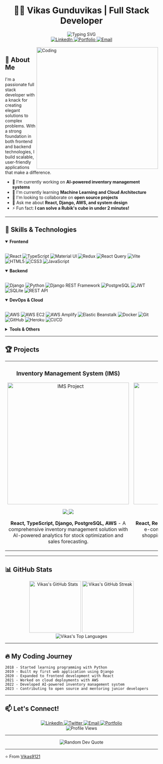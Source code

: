 # <div align="center">👨‍💻 Vikas Gunduvikas | Full Stack Developer</div>

<div align="center">
  <img src="https://readme-typing-svg.herokuapp.com?font=Fira+Code&weight=500&size=25&pause=1000&color=3584E4&center=true&vCenter=true&random=false&width=600&height=100&lines=Full+Stack+Developer;AI+Enthusiast;Problem+Solver;Building+the+future%2C+one+line+at+a+time" alt="Typing SVG" />
</div>

<div align="center">
  <a href="https://linkedin.com/in/vikas-gunduvikas">
    <img src="https://img.shields.io/badge/LinkedIn-Connect-blue?style=for-the-badge&logo=linkedin" alt="LinkedIn" />
  </a>
  <a href="https://vikas-portfolio.com">
    <img src="https://img.shields.io/badge/Portfolio-Visit-brightgreen?style=for-the-badge&logo=react" alt="Portfolio" />
  </a>
  <a href="mailto:vikkasmanitejh@gmail.com">
    <img src="https://img.shields.io/badge/Email-Contact-red?style=for-the-badge&logo=gmail" alt="Email" />
  </a>
</div>

<br>

<img align="right" alt="Coding" width="400" src="https://media.giphy.com/media/qgQUggAC3Pfv687qPC/giphy.gif">

## 💫 About Me

I'm a passionate full stack developer with a knack for creating elegant solutions to complex problems. With a strong foundation in both frontend and backend technologies, I build scalable, user-friendly applications that make a difference.

- 🔭 I'm currently working on **AI-powered inventory management systems**
- 🌱 I'm currently learning **Machine Learning and Cloud Architecture**
- 👯 I'm looking to collaborate on **open source projects**
- 💬 Ask me about **React, Django, AWS, and system design**
- ⚡ Fun fact: **I can solve a Rubik's cube in under 2 minutes!**

---

## 🚀 Skills & Technologies

<details open>
<summary><b>Frontend</b></summary>
<br>
<p align="left">
  <img src="https://img.shields.io/badge/React-61DAFB?style=for-the-badge&logo=react&logoColor=black" alt="React" />
  <img src="https://img.shields.io/badge/TypeScript-3178C6?style=for-the-badge&logo=typescript&logoColor=white" alt="TypeScript" />
  <img src="https://img.shields.io/badge/Material_UI-0081CB?style=for-the-badge&logo=material-ui&logoColor=white" alt="Material UI" />
  <img src="https://img.shields.io/badge/Redux-764ABC?style=for-the-badge&logo=redux&logoColor=white" alt="Redux" />
  <img src="https://img.shields.io/badge/React_Query-FF4154?style=for-the-badge&logo=react-query&logoColor=white" alt="React Query" />
  <img src="https://img.shields.io/badge/Vite-646CFF?style=for-the-badge&logo=vite&logoColor=white" alt="Vite" />
  <img src="https://img.shields.io/badge/HTML5-E34F26?style=for-the-badge&logo=html5&logoColor=white" alt="HTML5" />
  <img src="https://img.shields.io/badge/CSS3-1572B6?style=for-the-badge&logo=css3&logoColor=white" alt="CSS3" />
  <img src="https://img.shields.io/badge/JavaScript-F7DF1E?style=for-the-badge&logo=javascript&logoColor=black" alt="JavaScript" />
</p>
</details>

<details open>
<summary><b>Backend</b></summary>
<br>
<p align="left">
  <img src="https://img.shields.io/badge/Django-092E20?style=for-the-badge&logo=django&logoColor=white" alt="Django" />
  <img src="https://img.shields.io/badge/Python-3776AB?style=for-the-badge&logo=python&logoColor=white" alt="Python" />
  <img src="https://img.shields.io/badge/DRF-092E20?style=for-the-badge&logo=django&logoColor=white" alt="Django REST Framework" />
  <img src="https://img.shields.io/badge/PostgreSQL-336791?style=for-the-badge&logo=postgresql&logoColor=white" alt="PostgreSQL" />
  <img src="https://img.shields.io/badge/JWT-000000?style=for-the-badge&logo=json-web-tokens&logoColor=white" alt="JWT" />
  <img src="https://img.shields.io/badge/SQLite-003B57?style=for-the-badge&logo=sqlite&logoColor=white" alt="SQLite" />
  <img src="https://img.shields.io/badge/REST_API-009688?style=for-the-badge&logo=fastapi&logoColor=white" alt="REST API" />
</p>
</details>

<details open>
<summary><b>DevOps & Cloud</b></summary>
<br>
<p align="left">
  <img src="https://img.shields.io/badge/AWS-232F3E?style=for-the-badge&logo=amazon-aws&logoColor=white" alt="AWS" />
  <img src="https://img.shields.io/badge/AWS_EC2-FF9900?style=for-the-badge&logo=amazon-aws&logoColor=white" alt="AWS EC2" />
  <img src="https://img.shields.io/badge/AWS_Amplify-FF9900?style=for-the-badge&logo=aws-amplify&logoColor=white" alt="AWS Amplify" />
  <img src="https://img.shields.io/badge/Elastic_Beanstalk-FF9900?style=for-the-badge&logo=amazon-aws&logoColor=white" alt="Elastic Beanstalk" />
  <img src="https://img.shields.io/badge/Docker-2496ED?style=for-the-badge&logo=docker&logoColor=white" alt="Docker" />
  <img src="https://img.shields.io/badge/Git-F05032?style=for-the-badge&logo=git&logoColor=white" alt="Git" />
  <img src="https://img.shields.io/badge/GitHub-181717?style=for-the-badge&logo=github&logoColor=white" alt="GitHub" />
  <img src="https://img.shields.io/badge/Heroku-430098?style=for-the-badge&logo=heroku&logoColor=white" alt="Heroku" />
  <img src="https://img.shields.io/badge/CI/CD-2088FF?style=for-the-badge&logo=github-actions&logoColor=white" alt="CI/CD" />
</p>
</details>

<details>
<summary><b>Tools & Others</b></summary>
<br>
<p align="left">
  <img src="https://img.shields.io/badge/VS_Code-007ACC?style=for-the-badge&logo=visual-studio-code&logoColor=white" alt="VS Code" />
  <img src="https://img.shields.io/badge/Postman-FF6C37?style=for-the-badge&logo=postman&logoColor=white" alt="Postman" />
  <img src="https://img.shields.io/badge/Figma-F24E1E?style=for-the-badge&logo=figma&logoColor=white" alt="Figma" />
  <img src="https://img.shields.io/badge/Jira-0052CC?style=for-the-badge&logo=jira&logoColor=white" alt="Jira" />
  <img src="https://img.shields.io/badge/Slack-4A154B?style=for-the-badge&logo=slack&logoColor=white" alt="Slack" />
  <img src="https://img.shields.io/badge/NPM-CB3837?style=for-the-badge&logo=npm&logoColor=white" alt="NPM" />
  <img src="https://img.shields.io/badge/Markdown-000000?style=for-the-badge&logo=markdown&logoColor=white" alt="Markdown" />
</p>
</details>

---

## 🏆 Projects

<div align="center">
  <table>
    <tr>
      <td width="50%">
        <h3 align="center">Inventory Management System (IMS)</h3>
        <div align="center">
          <a href="https://github.com/Vikas9121/IMS" target="_blank">
            <img src="https://raw.githubusercontent.com/Vikas9121/IMS/master/frontend/public/logo.png" width="400" alt="IMS Project"/>
          </a>
          <p>
            <a href="https://github.com/Vikas9121/IMS" target="_blank">
              <img src="https://img.shields.io/badge/Code-View_Repository-green?style=for-the-badge&logo=github"/>
            </a>
            <a href="https://ims-dashboard.com" target="_blank">
              <img src="https://img.shields.io/badge/Live-Visit_Demo-blue?style=for-the-badge&logo=vercel"/>
            </a>
          </p>
          <p><strong>React, TypeScript, Django, PostgreSQL, AWS</strong> - A comprehensive inventory management solution with AI-powered analytics for stock optimization and sales forecasting.</p>
        </div>
      </td>
      <td width="50%">
        <h3 align="center">E-Commerce Platform</h3>
        <div align="center">
          <a href="https://github.com/Vikas9121/ecommerce" target="_blank">
            <img src="https://media.giphy.com/media/3o6Zt4j96fDG4XzO0w/giphy.gif" width="400" alt="E-Commerce Project"/>
          </a>
          <p>
            <a href="https://github.com/Vikas9121/ecommerce" target="_blank">
              <img src="https://img.shields.io/badge/Code-View_Repository-green?style=for-the-badge&logo=github"/>
            </a>
            <a href="https://ecommerce-demo.com" target="_blank">
              <img src="https://img.shields.io/badge/Live-Visit_Demo-blue?style=for-the-badge&logo=vercel"/>
            </a>
          </p>
          <p><strong>React, Redux, Node.js, MongoDB</strong> - A full-featured e-commerce platform with product catalog, shopping cart, payment integration, and order management.</p>
        </div>
      </td>
    </tr>
  </table>
</div>

---

## 📊 GitHub Stats

<div align="center">
  <img src="https://github-readme-stats.vercel.app/api?username=Vikas9121&show_icons=true&theme=tokyonight&hide_border=true" alt="Vikas's GitHub Stats" height="170"/>
  <img src="https://github-readme-streak-stats.herokuapp.com/?user=Vikas9121&theme=tokyonight&hide_border=true" alt="Vikas's GitHub Streak" height="170"/>
</div>

<div align="center">
  <img src="https://github-readme-stats.vercel.app/api/top-langs/?username=Vikas9121&layout=compact&theme=tokyonight&hide_border=true" alt="Vikas's Top Languages"/>
</div>

---

## 🔥 My Coding Journey

```text
2018 - Started learning programming with Python
2019 - Built my first web application using Django
2020 - Expanded to frontend development with React
2021 - Worked on cloud deployments with AWS
2022 - Developed AI-powered inventory management system
2023 - Contributing to open source and mentoring junior developers
```

---

## 📫 Let's Connect!

<div align="center">
  <a href="https://linkedin.com/in/vikas-gunduvikas">
    <img src="https://img.shields.io/badge/LinkedIn-0077B5?style=for-the-badge&logo=linkedin&logoColor=white" alt="LinkedIn"/>
  </a>
  <a href="https://twitter.com/vikas_dev">
    <img src="https://img.shields.io/badge/Twitter-1DA1F2?style=for-the-badge&logo=twitter&logoColor=white" alt="Twitter"/>
  </a>
  <a href="mailto:vikkasmanitejh@gmail.com">
    <img src="https://img.shields.io/badge/Email-D14836?style=for-the-badge&logo=gmail&logoColor=white" alt="Email"/>
  </a>
  <a href="https://vikas-portfolio.com">
    <img src="https://img.shields.io/badge/Portfolio-00C7B7?style=for-the-badge&logo=netlify&logoColor=white" alt="Portfolio"/>
  </a>
</div>

<div align="center">
  <img src="https://komarev.com/ghpvc/?username=Vikas9121&style=flat-square&color=blue" alt="Profile Views"/>
</div>

---

<div align="center">
  <img src="https://quotes-github-readme.vercel.app/api?type=horizontal&theme=tokyonight" alt="Random Dev Quote"/>
</div>

---

⭐️ From [Vikas9121](https://github.com/Vikas9121) 
